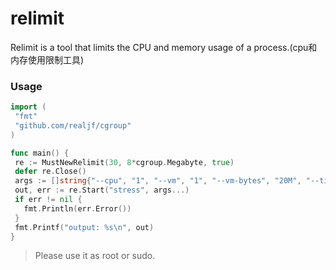 # relimit
Relimit is a tool that limits the CPU and memory usage of a process.(cpu和内存使用限制工具)


### Usage
```go
import (
 "fmt"
 "github.com/realjf/cgroup"
)

func main() {
 re := MustNewRelimit(30, 8*cgroup.Megabyte, true)
 defer re.Close()
 args := []string{"--cpu", "1", "--vm", "1", "--vm-bytes", "20M", "--timeout", "10s", "--vm-keep"}
 out, err := re.Start("stress", args...)
 if err != nil {
   fmt.Println(err.Error())
 }
 fmt.Printf("output: %s\n", out)
}

```

> Please use it as root or sudo.

